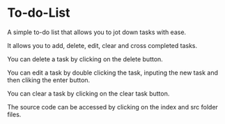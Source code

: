 # To-do-List

A simple to-do list that allows you to jot down tasks with ease.

It allows you to add, delete, edit, clear and cross completed tasks.

You can delete a task by clicking on the delete button.

You can edit a task by double clicking the task, inputing the new task and then cliking the enter button.

You can clear a task by clicking on the clear task button.

The source code can be accessed by clicking on the index and src folder files.
